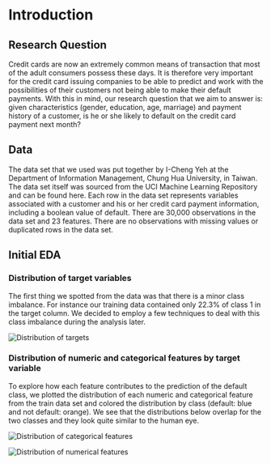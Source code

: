# Introduction

## Research Question
Credit cards are now an extremely common means of transaction that most of the adult consumers possess these days. It is therefore very important for the credit card issuing companies to be able to predict and work with the possibilities of their customers not being able to make their default payments. With this in mind, our research question that we aim to answer is: given characteristics (gender, education, age, marriage) and payment history of a customer, is he or she likely to default on the credit card payment next month?
## Data 
The data set that we used was put together by I-Cheng Yeh at the Department of Information Management, Chung Hua University, in Taiwan. The data set itself was sourced from the UCI Machine Learning Repository and can be found here. Each row in the data set represents variables associated with a customer and his or her credit card payment information, including a boolean value of default. There are 30,000 observations in the data set and 23 features. There are no observations with missing values or duplicated rows in the data set.
## Initial EDA
### Distribution of target variables 
The first thing we spotted from the data was that there is a minor class imbalance. For instance our training data contained only 22.3% of class 1 in the target column. We decided to employ a few techniques to deal with this class imbalance during the analysis later.

![Distribution of targets](../results/images/dist_target.png)
### Distribution of numeric and categorical features by target variable 
To explore how each feature contributes to the prediction of the default class, we plotted the distribution of each numeric and categorical feature from the train data set and colored the distribution by class (default: blue and not default: orange).
We see that the distributions below overlap for the two classes and they look quite similar to the human eye.

![Distribution of categorical features](../results/images/dist_cat_feats_by_target.png)

![Distribution of numerical features](../results/images/dist_num_feats_by_target.png)